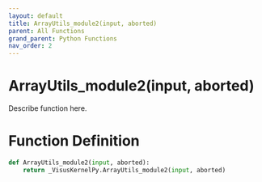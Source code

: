 ```yaml
---
layout: default
title: ArrayUtils_module2(input, aborted)
parent: All Functions
grand_parent: Python Functions
nav_order: 2
---
```


# ArrayUtils_module2(input, aborted)

Describe function here.

# Function Definition

```python
def ArrayUtils_module2(input, aborted):
    return _VisusKernelPy.ArrayUtils_module2(input, aborted)
```